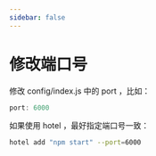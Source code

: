 ```yaml
---
sidebar: false
---
```


# 修改端口号

修改 config/index.js 中的 port ，比如：

```javascript
port: 6000
```

如果使用 hotel ，最好指定端口号一致：

```bash
hotel add "npm start" --port=6000
```

